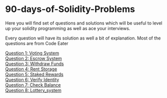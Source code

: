 # 90-days-of-Solidity-Problems

Here you will find set of questions and solutions which will be useful to level up your solidity programming as well as ace your interviews.

Every question will have its solution as well a bit of explanation. Most of the questions are from Code Eater

[Question 1: Voting System](https://github.com/joel-machado/90-days-of-Solidity-Problems/blob/main/Voting_System.sol)
<br>
[Question 2: Escrow System](https://github.com/joel-machado/90-days-of-Solidity-Problems/blob/main/Escrow_System.sol)
<br>
[Question 3: Withdraw Funds](https://github.com/joel-machado/90-days-of-Solidity-Problems/blob/main/withdrawFunds.sol)
<br>
[Question 4: Rent Storage](https://github.com/joel-machado/90-days-of-Solidity-Problems/blob/main/Rent_Storage.sol)
<br>
[Question 5: Staked Rewards](https://github.com/joel-machado/90-days-of-Solidity-Problems/blob/main/Staked_Rewards.sol)
<br>
[Question 6: Verify Identity](https://github.com/joel-machado/90-days-of-Solidity-Problems/blob/main/Verify_Identity.sol)
<br>
[Question 7: Check Balance](https://github.com/joel-machado/90-days-of-Solidity-Problems/blob/main/Check_Balance.sol)
<br>
[Question 8: Lottery_system](https://github.com/joel-machado/90-days-of-Solidity-Problems/blob/main/Lottery_System.sol)

